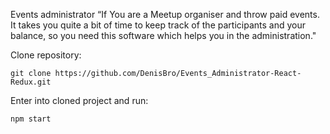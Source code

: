 Events administrator
“If You are a Meetup organiser and throw paid events. It takes you quite a bit of time to keep track of the participants and your balance, so you need this software which helps you in the administration."

Clone repository:

`git clone https://github.com/DenisBro/Events_Administrator-React-Redux.git`

Enter into cloned project and run:

`npm start`
